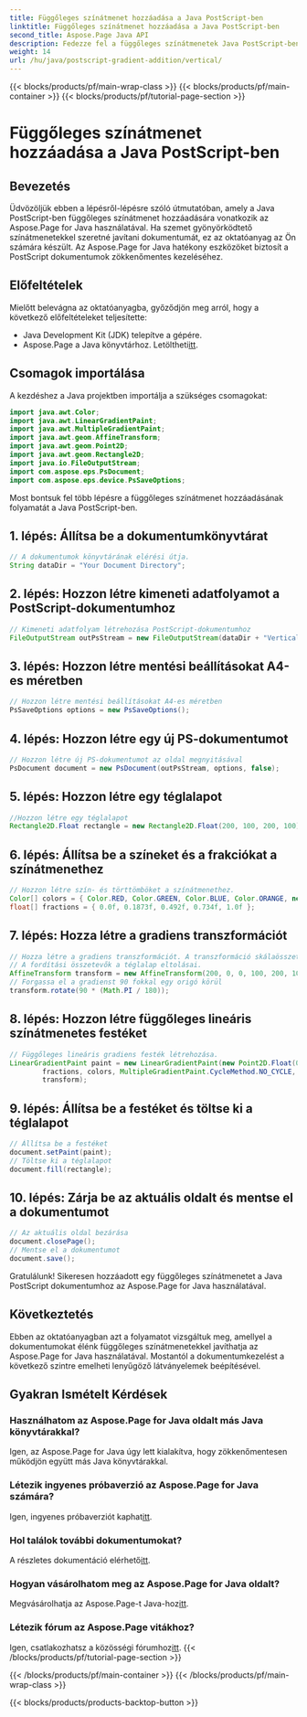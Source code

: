 ```yaml
---
title: Függőleges színátmenet hozzáadása a Java PostScript-ben
linktitle: Függőleges színátmenet hozzáadása a Java PostScript-ben
second_title: Aspose.Page Java API
description: Fedezze fel a függőleges színátmenetek Java PostScript-ben történő hozzáadásának lépésenkénti útmutatóját az Aspose.Page for Java segítségével. Fokozza dokumentumait könnyedén élénk látványvilággal.
weight: 14
url: /hu/java/postscript-gradient-addition/vertical/
---
```


{{< blocks/products/pf/main-wrap-class >}}
{{< blocks/products/pf/main-container >}}
{{< blocks/products/pf/tutorial-page-section >}}

# Függőleges színátmenet hozzáadása a Java PostScript-ben

## Bevezetés
Üdvözöljük ebben a lépésről-lépésre szóló útmutatóban, amely a Java PostScript-ben függőleges színátmenet hozzáadására vonatkozik az Aspose.Page for Java használatával. Ha szemet gyönyörködtető színátmenetekkel szeretné javítani dokumentumát, ez az oktatóanyag az Ön számára készült. Az Aspose.Page for Java hatékony eszközöket biztosít a PostScript dokumentumok zökkenőmentes kezeléséhez.
## Előfeltételek
Mielőtt belevágna az oktatóanyagba, győződjön meg arról, hogy a következő előfeltételeket teljesítette:
- Java Development Kit (JDK) telepítve a gépére.
-  Aspose.Page a Java könyvtárhoz. Letöltheti[itt](https://releases.aspose.com/page/java/).
## Csomagok importálása
A kezdéshez a Java projektben importálja a szükséges csomagokat:
```java
import java.awt.Color;
import java.awt.LinearGradientPaint;
import java.awt.MultipleGradientPaint;
import java.awt.geom.AffineTransform;
import java.awt.geom.Point2D;
import java.awt.geom.Rectangle2D;
import java.io.FileOutputStream;
import com.aspose.eps.PsDocument;
import com.aspose.eps.device.PsSaveOptions;
```
Most bontsuk fel több lépésre a függőleges színátmenet hozzáadásának folyamatát a Java PostScript-ben.
## 1. lépés: Állítsa be a dokumentumkönyvtárat
```java
// A dokumentumok könyvtárának elérési útja.
String dataDir = "Your Document Directory";
```
## 2. lépés: Hozzon létre kimeneti adatfolyamot a PostScript-dokumentumhoz
```java
// Kimeneti adatfolyam létrehozása PostScript-dokumentumhoz
FileOutputStream outPsStream = new FileOutputStream(dataDir + "VerticalGradient_outPS.ps");
```
## 3. lépés: Hozzon létre mentési beállításokat A4-es méretben
```java
// Hozzon létre mentési beállításokat A4-es méretben
PsSaveOptions options = new PsSaveOptions();
```
## 4. lépés: Hozzon létre egy új PS-dokumentumot
```java
// Hozzon létre új PS-dokumentumot az oldal megnyitásával
PsDocument document = new PsDocument(outPsStream, options, false);
```
## 5. lépés: Hozzon létre egy téglalapot
```java
//Hozzon létre egy téglalapot
Rectangle2D.Float rectangle = new Rectangle2D.Float(200, 100, 200, 100);
```
## 6. lépés: Állítsa be a színeket és a frakciókat a színátmenethez
```java
// Hozzon létre szín- és törttömböket a színátmenethez.
Color[] colors = { Color.RED, Color.GREEN, Color.BLUE, Color.ORANGE, new Color(85, 107, 47) };
float[] fractions = { 0.0f, 0.1873f, 0.492f, 0.734f, 1.0f };
```
## 7. lépés: Hozza létre a gradiens transzformációt
```java
// Hozza létre a gradiens transzformációt. A transzformáció skálaösszetevőinek meg kell egyeznie a téglalap szélességével és magasságával.
// A fordítási összetevők a téglalap eltolásai.
AffineTransform transform = new AffineTransform(200, 0, 0, 100, 200, 100);
// Forgassa el a gradienst 90 fokkal egy origó körül
transform.rotate(90 * (Math.PI / 180));
```
## 8. lépés: Hozzon létre függőleges lineáris színátmenetes festéket
```java
// Függőleges lineáris gradiens festék létrehozása.
LinearGradientPaint paint = new LinearGradientPaint(new Point2D.Float(0, 0), new Point2D.Float(200, 100),
        fractions, colors, MultipleGradientPaint.CycleMethod.NO_CYCLE, MultipleGradientPaint.ColorSpaceType.SRGB,
        transform);
```
## 9. lépés: Állítsa be a festéket és töltse ki a téglalapot
```java
// Állítsa be a festéket
document.setPaint(paint);
// Töltse ki a téglalapot
document.fill(rectangle);
```
## 10. lépés: Zárja be az aktuális oldalt és mentse el a dokumentumot
```java
// Az aktuális oldal bezárása
document.closePage();
// Mentse el a dokumentumot
document.save();
```
Gratulálunk! Sikeresen hozzáadott egy függőleges színátmenetet a Java PostScript dokumentumhoz az Aspose.Page for Java használatával.
## Következtetés
Ebben az oktatóanyagban azt a folyamatot vizsgáltuk meg, amellyel a dokumentumokat élénk függőleges színátmenetekkel javíthatja az Aspose.Page for Java használatával. Mostantól a dokumentumkezelést a következő szintre emelheti lenyűgöző látványelemek beépítésével.
## Gyakran Ismételt Kérdések
### Használhatom az Aspose.Page for Java oldalt más Java könyvtárakkal?
Igen, az Aspose.Page for Java úgy lett kialakítva, hogy zökkenőmentesen működjön együtt más Java könyvtárakkal.
### Létezik ingyenes próbaverzió az Aspose.Page for Java számára?
 Igen, ingyenes próbaverziót kaphat[itt](https://releases.aspose.com/).
### Hol találok további dokumentumokat?
 A részletes dokumentáció elérhető[itt](https://reference.aspose.com/page/java/).
### Hogyan vásárolhatom meg az Aspose.Page for Java oldalt?
 Megvásárolhatja az Aspose.Page-t Java-hoz[itt](https://purchase.aspose.com/buy).
### Létezik fórum az Aspose.Page vitákhoz?
 Igen, csatlakozhatsz a közösségi fórumhoz[itt](https://forum.aspose.com/c/page/39).
{{< /blocks/products/pf/tutorial-page-section >}}

{{< /blocks/products/pf/main-container >}}
{{< /blocks/products/pf/main-wrap-class >}}

{{< blocks/products/products-backtop-button >}}
